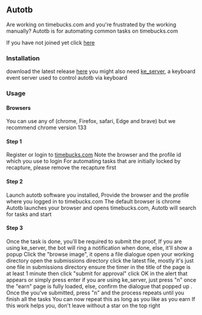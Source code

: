 ## Autotb 
Are working on timebucks.com and you're frustrated by the working manually? 
Autotb is for automating common tasks on timebucks.com 

If you have not joined yet click [here](https://timebucks.com/?refID=223919945)

### Installation 
download the latest release [here](https://github.com/Austin-rgb/autotb/releases/download/v25.4.11/tl_worker.exe)
you might also need [ke_server](https://github.com/Austin-rgb/autotb/releases/download/windows-25.4.3/ke_server.exe), a keyboard event server used to control autotb via keyboard 

### Usage
#### Browsers
You can use any of (chrome, Firefox, safari, Edge and brave) but we recommend chrome version 133

#### Step 1
Register or login to [timebucks.com](https://timebucks.com/?refID=223919945)
Note the browser and the profile id which you use to login
For automating tasks that are initially locked by recapture, please remove the recapture first 

#### Step 2
Launch autotb software you installed, 
Provide the browser and the profile where you logged in to timebucks.com 
The default browser is chrome 
Autotb launches your browser and opens timebucks.com, 
Autotb will search for tasks and start 

#### Step 3
Once the task is done, you'll be required to submit the proof,
If you are using ke_server, the bot will ring a notification when done, else, it'll show a popup
Click the "browse image", it opens a file dialogue 
open your working directory 
open the submissions directory 
click the latest file, mostly it's just one file in submissions directory 
ensure the timer in the title of the page is at least 1 minute then click "submit for approval"
click OK in the alert that appears or simply press enter
if you are using ke_server, just press "n" once the "earn" page is fully loaded, else, confirm the dialogue that popped up .
Once the you've submitted, press "n" and the process repeats until you finish all the tasks 
You can now repeat this as long as you like as you earn
If this work helps you, don't leave without a star on the top right 
